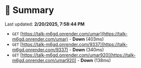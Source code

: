 # 📖 Summary
Last updated: **2/20/2025, 7:58:44 PM**

- `GET` [https://talk-m6gd.onrender.com/umar](https://talk-m6gd.onrender.com/umar) - **Down** (403ms)
- `GET` [https://talk-m6gd.onrender.com/9337](https://talk-m6gd.onrender.com/9337) - **Down** (340ms)
- `GET` [https://talk-m6gd.onrender.com/umar920](https://talk-m6gd.onrender.com/umar920) - **Down** (138ms)

